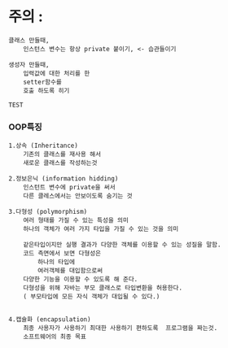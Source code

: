 # 주의 : 
	클래스 만들때,
		인스턴스 변수는 항상 private 붙이기, <- 습관들이기

	생성자 만들때,
		입력값에 대한 처리를 한
		setter함수를 
		호출 하도록 히기  

```
TEST
```

### OOP특징

	1.상속 (Inheritance)
		기존의 클래스를 재사용 해서 
		새로운 클래스를 작성하는것

	2.정보은닉 (information hidding)
		인스턴트 변수에 private을 써서 
		다른 클레스에서는 안보이도록 숨기는 것

	3.다형성 (polymorphism)
		여러 형태를 가질 수 있는 특성을 의미
		하나의 객체가 여러 가지 타입을 가질 수 있는 것을 의미
		
		같은타입이지만 실행 결과가 다양한 객체를 이용할 수 있는 성질을 말함.
		코드 측면에서 보면 다형성은 
			하나의 타입에 
			여러객체를 대입함으로써
		다양한 기능을 이용할 수 있도록 해 준다.
		다형성을 위해 자바는 부모 클래스로 타입변환을 허용한다.
		( 부모타입에 모든 자식 객체가 대입될 수 있다.)
		

	4.캡슐화 (encapsulation)
		최종 사용자가 사용하기 최대한 사용하기 편하도록	프로그램을 짜는것.
		소프트웨어의 최종 목표
		
